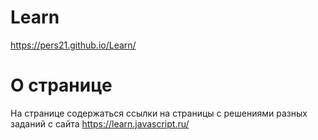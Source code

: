 # Learn
https://pers21.github.io/Learn/

# О странице
На странице содержаться ссылки на страницы с решениями разных заданий с сайта https://learn.javascript.ru/
